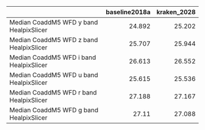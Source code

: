 |                                         |   baseline2018a |   kraken_2028 |
|:----------------------------------------|----------------:|--------------:|
| Median CoaddM5 WFD y band HealpixSlicer |          24.892 |        25.202 |
| Median CoaddM5 WFD z band HealpixSlicer |          25.707 |        25.944 |
| Median CoaddM5 WFD i band HealpixSlicer |          26.613 |        26.552 |
| Median CoaddM5 WFD u band HealpixSlicer |          25.615 |        25.536 |
| Median CoaddM5 WFD r band HealpixSlicer |          27.188 |        27.167 |
| Median CoaddM5 WFD g band HealpixSlicer |          27.11  |        27.088 |
